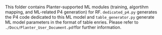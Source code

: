 This folder contains Planter-supported ML modules (training, algortihm mapping, and ML-related P4 generation) for RF. ```dedicated_p4.py``` generates the P4 code dedicated to this ML model and ```table_generator.py``` generate ML model parameters in the format of table enries. Please refer to ```./Docs/Planter_User_Document.pdf```for further information.
